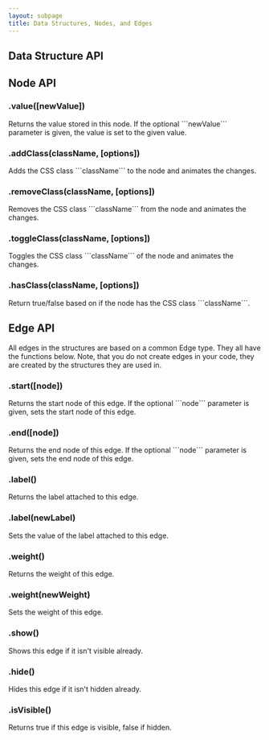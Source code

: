 ```yaml
---
layout: subpage
title: Data Structures, Nodes, and Edges
---
```


## Data Structure API



## Node API

<h3 class="apimethod">.value([newValue])</h3>
Returns the value stored in this node. If the optional ```newValue``` parameter is given, the value is set to the given value.

<h3 class="apimethod">.addClass(className, [options])</h3>
Adds the CSS class ```className``` to the node and animates the changes.

<h3 class="apimethod">.removeClass(className, [options])</h3>
Removes the CSS class ```className``` from the node and animates the changes.

<h3 class="apimethod">.toggleClass(className, [options])</h3>
Toggles the CSS class ```className``` of the node and animates the changes.

<h3 class="apimethod">.hasClass(className, [options])</h3>
Return true/false based on if the node has the CSS class ```className```.


## Edge API
All edges in the structures are based on a common Edge type. They all have the functions below. Note, that you do not
 create edges in your code, they are created by the structures they are used in.

<h3 class="apimethod">.start([node])</h3>
Returns the start node of this edge. If the optional ```node``` parameter is given, sets the start node of this edge.

<h3 class="apimethod">.end([node])</h3>
Returns the end node of this edge. If the optional ```node``` parameter is given, sets the end node of this edge.

<h3 class="apimethod">.label()</h3>
Returns the label attached to this edge.

<h3 class="apimethod">.label(newLabel)</h3>
Sets the value of the label attached to this edge.

<h3 class="apimethod">.weight()</h3>
Returns the weight of this edge.

<h3 class="apimethod">.weight(newWeight)</h3>
Sets the weight of this edge.

<h3 class="apimethod">.show()</h3>
Shows this edge if it isn't visible already.

<h3 class="apimethod">.hide()</h3>
Hides this edge if it isn't hidden already.

<h3 class="apimethod">.isVisible()</h3>
Returns true if this edge is visible, false if hidden.

